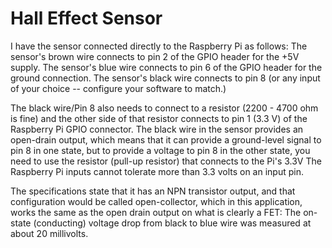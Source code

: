 # Hall Effect Sensor

I have the sensor connected directly to the Raspberry Pi as follows:
The sensor's brown wire connects to pin 2 of the GPIO header for the +5V supply.
The sensor's blue wire connects to pin 6 of the GPIO header for the ground connection.
The sensor's black wire connects to pin 8 (or any input of your choice -- configure your software to match.)


The black wire/Pin 8 also needs to connect to a resistor (2200 - 4700 ohm is fine) and the other side of that resistor connects to pin 1 (3.3 V) of the Raspberry Pi GPIO connector. The black wire in the sensor provides an open-drain output, which means that it can provide a ground-level signal to pin 8 in one state, but to provide a voltage to pin 8 in the other state, you need to use the resistor (pull-up resistor) that connects to the Pi's 3.3V The Raspberry Pi inputs cannot tolerate more than 3.3 volts on an input pin.

The specifications state that it has an NPN transistor output, and that configuration would be called open-collector, which in this application, works the same as the open drain output on what is clearly a FET: The on-state (conducting) voltage drop from black to blue wire was measured at about 20 millivolts.